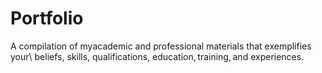 # Portfolio
 A compilation of myacademic and professional materials that exemplifies your\ beliefs, skills, qualifications, education, training, and experiences.
